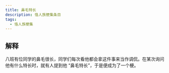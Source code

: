 ```yaml
---
title: 鼻毛特长
description: 恪人族梗集条目
tags:
  - 恪人族梗集
---
```


## 解释

八班有位同学的鼻毛很长，同学们每次看他都会拿这件事来当作调侃。在某次询问他有什么特长时，就有人提到他 “鼻毛特长”，于是便成为了一个梗。